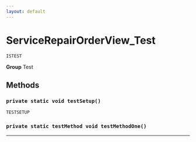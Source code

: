 ```yaml
---
layout: default
---
```

# ServiceRepairOrderView_Test

`ISTEST`



**Group** Test

## Methods
### `private static void testSetup()`

`TESTSETUP`
### `private static testMethod void testMethodOne()`
---
